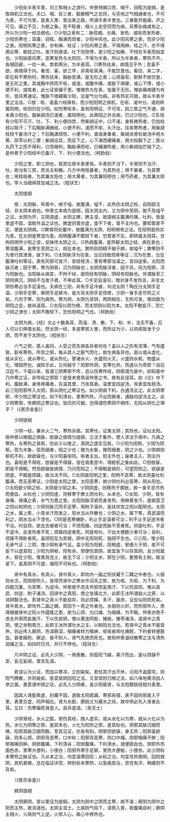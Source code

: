 <!-- { "loadSidebar": true } -->
　　少阳处半表半里，司三焦相火之游行。仲景特揭口苦、咽干、目眩为提纲，是取病机立法也。夫口、咽、目三者，脏腑精气之总窍，与天地之气相通者也，不可为表，不可为里，是表入里、里出表之路，所谓半表半里也。三者能开能阖，开之可见，阖之不见，为枢之象。苦干眩者，相火上走空窍而为病，风寒杂病咸有之，所以为少阳一经总纲也。○少阳之表有二：脉弦细、头痛、发热、或呕而发热者，少阳伤寒也；耳聋、目眩、胸满而烦者，少阳中风也。此少阳风寒之表，而非少阳之表。阳明风寒之表，亦有麻、桂证；少阳风寒之表，不得用麻、桂之汗，亦不得用瓜蒂、栀豉之吐。发汗则谵语，吐下则惊悸，是少阳之和解，不特在半表而始宜也。少阳始感风寒，恶寒发热与太阳同，不得为半表。所以为半表者，寒热不齐，各相回避，一往一来，势若两分，为半表耳。○寒热往来，病情见于外；苦喜不欲，病情得于内。看苦、喜、欲三字，非真呕真满，不能饮食也。看往、来二字，即见有不寒热时。寒热往来，胸胁苦满，是无形之表；心烦喜呕，默默不欲饮食，是无形之里。其或胸中烦而不呕，或渴，或腹中痛，或胁下痞硬，或心下悸，或小便不利，或咳者，此七证皆偏于里。惟微热为在表，皆属于无形。惟胁痛痞硬为有形，皆风寒通证。惟胁下痞硬属少阳，总是气分为病。非有热实可据，故从半表半里之治法。○按：呕、渴虽六经俱有，而少阳阳明之病机，在呕、渴中分。渴则转属阳明，呕则仍在少阳。如伤寒呕多，虽有阳明证，不可攻，因三焦之气不通，病未离少阳也。服柴胡汤已渴者，属阳明也。此两阳之并合病，已过少阳也。○东垣有少阳不可汗、吐、下、利小便四禁，然柴胡证中，口不渴，身有微热者，仍加桂枝以取汗；下后胸胁满微结，小便不利，渴而不呕，头汗出，往来寒热者，用柴胡桂枝干姜汤汗之；下后胸满烦惊，小便不利，谵语身重者，柴胡龙骨牡蛎汤中用大黄、茯苓以利二便；柴胡证具，而反下之，心下满而硬痛者，用大陷胸下之；医以丸药下之而不得利，已而微利，胸胁满而呕，日晡潮热者，用小柴胡加芒硝下之。是仲景于少阳经中已备汗、下、利小便法也。（柯韵伯）

　　少阳之里，即三阴也，故其位居半表里焉。半表则不当下，半里则不当汗、吐，故治有三禁，而法主和解。凡方中用栝蒌者，为其热也；用干姜者，为其寒也；用桂枝者，为其兼太阳也；用大黄者，为其兼阳明也；用芍药者，为其兼太阴也。学人当细绎其加减之法。（程扶生）

　　太阴提纲

　　按：太阴脉，布胃中，络于嗌，故腹满、嗌干，此热伤太阴之标，自阳部注经，非太阴本病也。仲景立本病为提纲，因太阴主内，又为阴中至阴，故不及嗌干之证。太阴为开，又阴道虚，太阴主脾，脾主湿，故提纲主腹满时痛、吐利，皆是里虚不固，湿胜外溢之证也。脾虚则胃亦虚，食不下者，胃不主内也。要知胃家不实，便是太阴病。○脾胃同处腹中，故腹满为太阴、阳明俱有之证。在阳明是热实为患，在太阴是寒湿为眚。阳明腹满不敢轻下者，恐胃家不实，即转属太阴耳。世拘阳明传少阳之谬，反昧传太阴之义。○热病腹满，是热郁太阴之经，病在表也；寒湿腹满，是寒生至阴之义，病在本也。脾热则阴精不输于肺，故嗌干；脾寒则不为胃行其津液，故下利。○太阴脉浮为在表，当见四肢烦疼等证；沉为在里，当见腹满吐利等证。表有风邪可发汗，宜桂枝汤；里有寒邪当温之，宜四逆辈。太阳而脉沉者；因于寒，寒为阴邪，沉为阴脉也；太阴而脉浮者，因于风，风为阳邪，浮为阳脉也。当知脉从病变，不拘于经，故阳经有阴脉，阴经有阳脉也。世谓脉至三阴则俱沉，阴经不当发汗者，不审此耳。○手足自温句，暗对身不发热言，非言太阴伤寒必当手足温也。夫病在三阳，尚有手足冷者，何况太阴？陶氏分太阴手足温，少阴手足寒，厥阴手足厥冷，是大背太阴手足烦疼，少阴一身手足尽热之义矣。凡伤于寒，则为病热。寒为阴，太阴为至阴，两阴相合，无热可发，惟四肢为阴阳之会，故尚温耳。○太阳以阴为根，而太阴则以阳为本。太阳不敢妄汗，恐亡少阴之津也；太阴不敢轻下，恐伤阳明之气也。（柯韵伯）

　　太阴为病，《经》文止十数条耳，而温、清、散、下、和、补，法无不备，后人可以引伸类长矣。然太阴一经，多是寒邪入里，而热证为少，以热病皆发于少阴，而不发于太阴也。（程扶生）

　　六气之邪，感人虽同，人受之而生病各异者何也？盖以人之形有浓薄，气有盛衰，脏有寒热，所受之邪，每从其人之脏气而化，故生病各异也。是以或从虚化，或从实化，或从寒化，或从热化。譬诸水火，水盛则火灭，火盛则水耗，物盛从化，理固然也。诚知乎此，又何疑乎？阳邪传阴，变寒化热，而遂以为奇耶？自后汉迄今，千载以来，皆谓三阴寒邪不传，且以伤寒传经，阴邪谓为直中，抑知直中乃中寒之证，非传经之邪耶？是皆未曾熟读仲景之书，故有此误耳。如《论》中下利，腹胀满，身体疼痛者，先温其里，乃攻其表。温里宜四逆汤，攻表宜桂枝汤。此三阳阳邪传入太阴，邪从阴化之寒证也。如少阴病下利，白通汤主之。此太阴寒邪，传少阴之寒证也。如下利清谷，里寒外热，汗出而厥者，通脉四逆汤主之。此少阴寒邪，传厥阴之寒证也。皆历历可据，岂得谓伤寒阴不相传，无阳从阴化之理乎？（《医宗金鉴》）

　　少阴提纲

　　少阴一经，兼水火二气，寒热杂居。其寒也，证类太阴；其热也，证似太阳。故仲景以微细之病脉，欲寐之病情为提纲，立法于象外，使人求法于病中。凡病之寒热，与寒热之真假，仿此义以推之，真阴之虚实见矣。○少阳为阳枢，少阴为阴枢。弦为木象，弦而细者，阳之少也；微为水象，微而细者，阴之少也。少阴病则枢机不利，故欲寐也，与少阳喜呕同。呕者主出，阳主外也；寐者主入，阴主内也。喜呕是不得呕，欲寐是不得寐，皆在病患意中，得枢机之象如此。○但欲寐，即是不得眠。然但欲寐是病情，乃问而知之；不得眠是病形，可望而知之。欲寐是阴虚，不眠是烦躁，故治法不同。○太阴是阳明之里，阳明不恶寒，故太阴虽吐利腹满，而无恶寒证。少阴是太阳之里，太阳恶寒，故少阴吐利必恶寒，阴从阳也。○太阳是少阴之标，太阴是少阴之本。少阴阴虚，则移热于膀胱，故一身手足尽热而便血，从标也；少阴阳虚，则移寒于脾土而吐利，从本也。○太阳、少阴，皆有身痛、骨痛之表，水气为患之里。太阳则脉浮紧而身发热，用麻黄发汗，是振营卫之阳以和阴也；少阴则脉沉而手足寒，用附子温补，是扶坎宫之阳以配阴也。太阳之水，属上焦，小青龙汗而发之，阳水当从外散也；少阴之水，属下焦，真武温而利之，阴水当从下泄也。○同是恶寒蜷卧，利止手足温者可治；利不止手足逆冷者不治。时自烦，欲去衣被者可治；不烦而躁，四逆而脉不至者死。同是吐利，手足不逆冷，反发热者不死；烦躁四逆者死。同是呕吐，汗出大便数少者可治；自利，烦躁不得卧者死。盖阴阳互为其根，阴中无阳则死，独阴不生也。○三阳，惟少阳无承气证；三阴，惟少阴有承气证。盖少阳为阳枢，阳稍虚，邪便入于阴，故不可妄下以虚其阳；少阳为阴枢，阳有余，邪便伤其阴，故宜急下以存其阴。且少阳属木，邪在少阳，惟畏其克土，故无下证；少阴主水，邪在少阴，更畏有土制，故当紧下。盖真阴不可虚，强阳不可纵也。（柯韵伯）

　　肾中有真水，有真火。肾中真火，即坎内一画之阳伏藏于二耦之中者也。火弱则水泛，而阴邪所入，皆得凭肾中之寒水作滔天之势，故为咳、为呕、为下利、为四肢沉重、为背寒、为逆冷。仲景绝不虑夫外邪而妄用汗、下以伤其阳，惟以真武、四逆、附子诸汤，回肾中之真阳，使之坐镇北方，此即王冰所谓益火之原，以消阴翳法也。若肾中之真火不能自存，则必烦躁、多汗、面赤，证反似阳而死矣。肾中真水，即坎外二画之耦，周回于一奇之外者也。水弱则火炽，而热邪所入，悉得根据肾中之阳火作蕴隆之患，故为心烦、为口燥、为咽痛、为不眠。仲景亦绝不虑夫外邪而妄施汗、下以伤其阴，惟以黄连阿胶、猪肤、猪苓诸汤，滋肾中之真阴，使之坐制南方，此即王冰所谓壮水之主，以制阳光法也。若肾中之真水不能营养，则必传入厥阴，热深厥深，咽痛者转为喉痹，呕咳者转吐痈脓，下利者转便脓血，甚者躁热、厥逆、昏不知人，肾气先绝而死也。故知仲景温经散寒之法与清热润燥之法，如四时日月，并行不悖也。（程扶生）

　　凡中阴之证，必先入少阴，一用表散，则孤阳飞越，乘汗而出，是以烦躁不安，妄见妄闻，谵言乱语。

　　若误认为火证，而加以寒凉，立刻毙矣。若任其汗出不休，元阳不返窟宅，则阳气腾散，亦将毙矣。急宜驱阴回阳之法，又宜敛阳归根之法，如八味地黄汤加人参之属。愚意谓中阴之证，必先入少阴者，盖少阴属肾，与太阳膀胱经相为表里。

　　因其人肾脏素虚，封藏不固，遂致太阳疏漏，寒邪易侵，表不固则邪直入于里，表里交虚，同声相应。肾为水脏，膀胱又为藏水之经，故中阴必先入肾者此耳。又曰：伤寒偏死肾虚人。良非虚语。（吴天士）

　　少阴肾经，水火之脏。邪伤其经，随人虚实，或从水化以为寒，或从火化以为热。水化为阴寒之邪，是其本也，火化为阳热之邪，是其标也。阴邪其脉沉细而微，阳邪其脉沉细而数。至其见证，亦各有别。阴邪但欲寐，身无热；阳邪虽欲寐，则多心烦。阴邪背恶寒，口中和；阳邪背恶寒，则口中燥。阴邪咽痛不肿；阳邪咽痛则肿。阴邪腹痛，下利清谷；阳邪腹痛，下利清水，或便脓血也。阴邪外热面色赤，里寒大便利，小便白；阳邪外寒手足厥，里热大便秘，小便赤。此少阴标本寒热之脉证也。凡从本之治，均宜温寒回阳；从标之治，均宜攻热救阴。回阳救阴，其机甚微，总在临证详究，辨别标本寒热，以急施其治，庶克有济，稍缓则不及矣。

　　（《医宗金鉴》）

　　厥阴提纲

　　太阴厥阴，皆以里证为提纲。太阴为阴中之阴而主寒，故不渴；厥阴为阴中之阳而主热，故消渴也。太阴主湿土，土病则气陷下，湿邪入胃，故腹痛自利；厥阴主相火，火病则气上逆，火邪入心，故心中疼热也。


